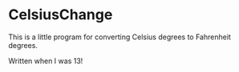 CelsiusChange
=============

This is a little program for converting Celsius degrees to Fahrenheit degrees.

Written when I was 13! 
